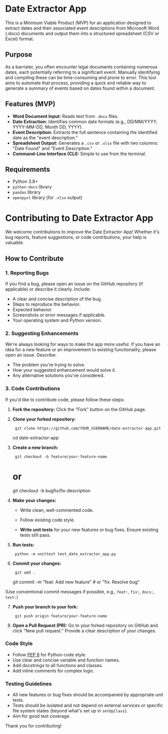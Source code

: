 # Date Extractor App

This is a Minimum Viable Product (MVP) for an application designed to extract dates and their associated event descriptions from Microsoft Word (.docx) documents and output them into a structured spreadsheet (CSV or Excel) format.

## Purpose

As a barrister, you often encounter legal documents containing numerous dates, each potentially referring to a significant event. Manually identifying and compiling these can be time-consuming and prone to error. This tool aims to automate that process, providing a quick and reliable way to generate a summary of events based on dates found within a document.

## Features (MVP)

- **Word Document Input:** Reads text from `.docx` files.
- **Date Extraction:** Identifies common date formats (e.g., DD/MM/YYYY, YYYY-MM-DD, Month DD, YYYY).
- **Event Description:** Extracts the full sentence containing the identified date as the "event description."
- **Spreadsheet Output:** Generates a `.csv` or `.xlsx` file with two columns: "Date Found" and "Event Description."
- **Command-Line Interface (CLI):** Simple to use from the terminal.

## Requirements

- Python 3.8+
- `python-docx` library
- `pandas` library
- `openpyxl` library (for `.xlsx` output)

# Contributing to Date Extractor App

We welcome contributions to improve the Date Extractor App! Whether it's bug reports, feature suggestions, or code contributions, your help is valuable.

## How to Contribute

### 1. Reporting Bugs

If you find a bug, please open an issue on the GitHub repository (if applicable) or describe it clearly. Include:

- A clear and concise description of the bug.
- Steps to reproduce the behavior.
- Expected behavior.
- Screenshots or error messages if applicable.
- Your operating system and Python version.

### 2. Suggesting Enhancements

We're always looking for ways to make the app more useful. If you have an idea for a new feature or an improvement to existing functionality, please open an issue. Describe:

- The problem you're trying to solve.
- How your suggested enhancement would solve it.
- Any alternative solutions you've considered.

### 3. Code Contributions

If you'd like to contribute code, please follow these steps:

1. **Fork the repository:** Click the "Fork" button on the GitHub page.

2. **Clone your forked repository:**
    
        git clone https://github.com/YOUR_USERNAME/date-extractor-app.git
    cd date-extractor-app
      
    

3. **Create a new branch:**
    
        git checkout -b feature/your-feature-name
    # or
    git checkout -b bugfix/fix-description
      
    

4. **Make your changes:**

    - Write clean, well-commented code.

    - Follow existing code style.

    - **Write unit tests** for your new features or bug fixes. Ensure existing tests still pass.

5. **Run tests:**
    
        python -m unittest test_date_extractor_app.py
      
    

6. **Commit your changes:**
    
        git add .
    git commit -m "feat: Add new feature" # or "fix: Resolve bug"
      
    

(Use conventional commit messages if possible, e.g., `feat:`, `fix:`, `docs:`, `test:`)

7. **Push your branch to your fork:**
    
        git push origin feature/your-feature-name
      
    

8. **Open a Pull Request (PR):** Go to your forked repository on GitHub and click "New pull request." Provide a clear description of your changes.

### Code Style

- Follow [PEP 8](https://www.python.org/dev/peps/pep-0008/) for Python code style.
- Use clear and concise variable and function names.
- Add docstrings to all functions and classes.
- Add inline comments for complex logic.

### Testing Guidelines

- All new features or bug fixes should be accompanied by appropriate unit tests.
- Tests should be isolated and not depend on external services or specific file system states (beyond what's set up in `setUpClass`).
- Aim for good test coverage.

Thank you for contributing!
